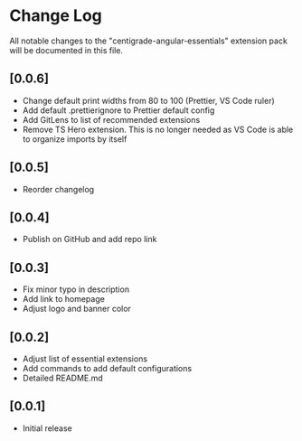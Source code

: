 # Change Log

All notable changes to the "centigrade-angular-essentials" extension pack will be documented in this file.

## [0.0.6]

* Change default print widths from 80 to 100 (Prettier, VS Code ruler)
* Add default .prettierignore to Prettier default config
* Add GitLens to list of recommended extensions
* Remove TS Hero extension. This is no longer needed as VS Code is able to organize imports by itself

## [0.0.5]

* Reorder changelog

## [0.0.4]

* Publish on GitHub and add repo link

## [0.0.3]

* Fix minor typo in description
* Add link to homepage
* Adjust logo and banner color

## [0.0.2]

* Adjust list of essential extensions
* Add commands to add default configurations
* Detailed README.md

## [0.0.1]

* Initial release
